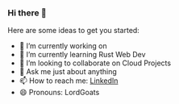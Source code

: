 ### Hi there 👋

Here are some ideas to get you started:

- 🔭 I’m currently working on 
- 🌱 I’m currently learning Rust Web Dev
- 👯 I’m looking to collaborate on Cloud Projects
- 💬 Ask me just about anything 
- 📫 How to reach me: [LinkedIn](https://www.linkedin.com/in/missaoui-mounir/)
- 😄 Pronouns: LordGoats

<!--
**BlastillROID/BlastillROID** is a ✨ _special_ ✨ repository because its `README.md` (this file) appears on your GitHub profile.
-->
